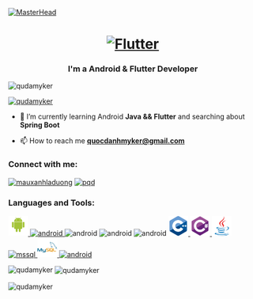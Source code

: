 [![MasterHead](https://1.bp.blogspot.com/-7A4WynwLsMw/XbBpCXG8fHI/AAAAAAAAMt4/uOa1bpLskYgrwGbllhSu2SDj_Mig8SXJQCLcBGAsYHQ/s1600/2000_600px.gif)](https://rishavchanda.io)
<a href="https://flutter.dev/">
  <h1 align="center">
    <picture>
      <source media="(prefers-color-scheme: dark)" srcset="https://storage.googleapis.com/cms-storage-bucket/6e19fee6b47b36ca613f.png">
      <img alt="Flutter" src="https://storage.googleapis.com/cms-storage-bucket/c823e53b3a1a7b0d36a9.png">
    </picture>
  </h1>
</a>
<h3 align="center">I'm a Android & Flutter Developer</h3>
<img align="right" alt"Coding" Width="400" src"https://cdn.dribbble.com/users/1162077/screenshots/3848914/programmer.gif">

<p align="left"> <img src="https://komarev.com/ghpvc/?username=qudamyker&label=Profile%20views&color=0e75b6&style=flat" alt="qudamyker" /> </p>

<p align="left"> <a href="https://github.com/ryo-ma/github-profile-trophy"><img src="https://github-profile-trophy.vercel.app/?username=qudamyker" alt="qudamyker" /></a> </p>

- 🌱 I’m currently learning Android **Java && Flutter** and searching about **Spring Boot**

- 📫 How to reach me **quocdanhmyker@gmail.com**

<h3 align="left">Connect with me:</h3>
<p align="left">
<a href="https://fb.com/mauxanhladuong" target="blank"><img align="center" src="https://raw.githubusercontent.com/rahuldkjain/github-profile-readme-generator/master/src/images/icons/Social/facebook.svg" alt="mauxanhladuong" height="30" width="40" /></a>
<a href="https://www.linkedin.com/in/pqdanh/" target="blank"><img align="center" src="https://raw.githubusercontent.com/rahuldkjain/github-profile-readme-generator/master/src/images/icons/Social/linked-in-alt.svg" alt="pqd" height="30" width="40" /></a>
</p>

<h3 align="left">Languages and Tools:</h3>
<p align="left"> <a href="https://developer.android.com" target="_blank" rel="noreferrer"> <img src="https://raw.githubusercontent.com/devicons/devicon/master/icons/android/android-original-wordmark.svg" alt="android" width="40" height="40"/> <img src="https://cdn.jsdelivr.net/gh/devicons/devicon@latest/icons/flutter/flutter-original.svg" alt="android" width="40" height="40"/> </a> <img src="https://cdn.jsdelivr.net/gh/devicons/devicon@latest/icons/kotlin/kotlin-original.svg" alt="android" width="40" height="40"/> <img src="https://cdn.jsdelivr.net/gh/devicons/devicon@latest/icons/androidstudio/androidstudio-original.svg" alt="android" width="40" height="40"/>  <img src="https://cdn.jsdelivr.net/gh/devicons/devicon@latest/icons/spring/spring-original.svg" alt="android" width="40" height="40"/> <a href="https://www.w3schools.com/cpp/" target="_blank" rel="noreferrer"> <img src="https://raw.githubusercontent.com/devicons/devicon/master/icons/cplusplus/cplusplus-original.svg" alt="cplusplus" width="40" height="40"/> </a> <a href="https://www.w3schools.com/cs/" target="_blank" rel="noreferrer"> <img src="https://raw.githubusercontent.com/devicons/devicon/master/icons/csharp/csharp-original.svg" alt="csharp" width="40" height="40"/> </a> <a href="https://www.java.com" target="_blank" rel="noreferrer"> <img src="https://raw.githubusercontent.com/devicons/devicon/master/icons/java/java-original.svg" alt="java" width="40" height="40"/> </a> <a href="https://www.microsoft.com/en-us/sql-server" target="_blank" rel="noreferrer"> <img src="https://www.svgrepo.com/show/303229/microsoft-sql-server-logo.svg" alt="mssql" width="40" height="40"/> </a> <a href="https://www.mysql.com/" target="_blank" rel="noreferrer"> <img src="https://raw.githubusercontent.com/devicons/devicon/master/icons/mysql/mysql-original-wordmark.svg" alt="mysql" width="40" height="40"/> <img src="https://cdn.jsdelivr.net/gh/devicons/devicon@latest/icons/mongodb/mongodb-original-wordmark.svg" alt="android" width="40" height="40"/> </a> </p>

<p><img align="left" src="https://github-readme-stats.vercel.app/api/top-langs?username=qudamyker&show_icons=true&locale=en&layout=compact" alt="qudamyker" /></p>

<p>&nbsp;<img align="center" src="https://github-readme-stats.vercel.app/api?username=qudamyker&show_icons=true&locale=en" alt="qudamyker" /></p>

<p><img align="center" src="https://github-readme-streak-stats.herokuapp.com/?user=qudamyker&" alt="qudamyker" /></p>
